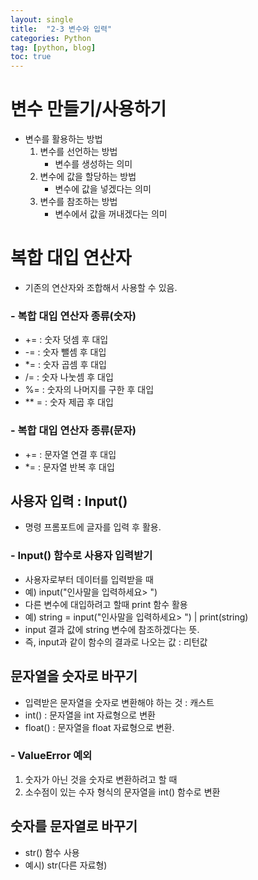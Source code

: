 ```yaml
---
layout: single
title:  "2-3 변수와 입력"
categories: Python
tag: [python, blog]
toc: true
---
```


# 변수 만들기/사용하기
- 변수를 활용하는 방법
  1) 변수를 선언하는 방법
      - 변수를 생성하는 의미
  2) 변수에 값을 할당하는 방법
      - 변수에 값을 넣겠다는 의미
  3) 변수를 참조하는 방법 
     - 변수에서 값을 꺼내겠다는 의미

# 복합 대입 연산자
- 기존의 연산자와 조합해서 사용할 수 있음.
### - 복합 대입 연산자 종류(숫자)
- += : 숫자 덧셈 후 대입
- -= : 숫자 뺄셈 후 대입
- *= : 숫자 곱셈 후 대입
- /= : 숫자 나눗셈 후 대입
- %= : 숫자의 나머지를 구한 후 대입
- ** = : 숫자 제곱 후 대입
### - 복합 대입 연산자 종류(문자)
- += : 문자열 연결 후 대입
- *= : 문자열 반복 후 대입

## 사용자 입력 : Input()
- 명령 프롬포트에 글자를 입력 후 활용.
### - Input() 함수로 사용자 입력받기
- 사용자로부터 데이터를 입력받을 때
- 예) input("인사말을 입력하세요> ")
- 다른 변수에 대입하려고 할때 print 함수 활용
- 예) string = input("인사말을 입력하세요> ") | print(string)
- input 결과 값에 string 변수에 참조하겠다는 뜻.
- 즉, input과 같이 함수의 결과로 나오는 값 : 리턴값

## 문자열을 숫자로 바꾸기
- 입력받은 문자열을 숫자로 변환해야 하는 것 : 캐스트
- int() : 문자열을 int 자료형으로 변환
- float() : 문자열을 float 자료형으로 변환.
### - ValueError 예외
  1) 숫자가 아닌 것을 숫자로 변환하려고 할 때
  2) 소수점이 있는 수자 형식의 문자열을 int() 함수로 변환

## 숫자를 문자열로 바꾸기
- str() 함수 사용
- 예시) str(다른 자료형)
